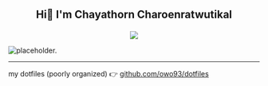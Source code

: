 ## <p align='center'>Hi👋 I'm Chayathorn Charoenratwutikal</p>

<p align="center">
  <a href="https://skillicons.dev">
    <img src="https://skillicons.dev/icons?i=linux,git,docker,arduino,raspberrypi,py,cpp,gcp,figma,ts,js,nodejs,nextjs,nuxtjs,neovim" />
  </a>
</p>

<picture>
  <source media="(prefers-color-scheme: dark)" srcset="https://github-readme-stats.vercel.app/api?username=owo93&show_icons=true&theme=dark">
  <source media="(prefers-color-scheme: light)" srcset="https://github-readme-stats.vercel.app/api?username=owo93&show_icons=true&theme=light">
  <img alt="placeholder." src="https://github-readme-stats.vercel.app/api?username=owo93&show_icons=true&theme=light">
</picture>

---

my dotfiles (poorly organized) 👉 [github.com/owo93/dotfiles](https://github.com/owo93/dotfiles)
